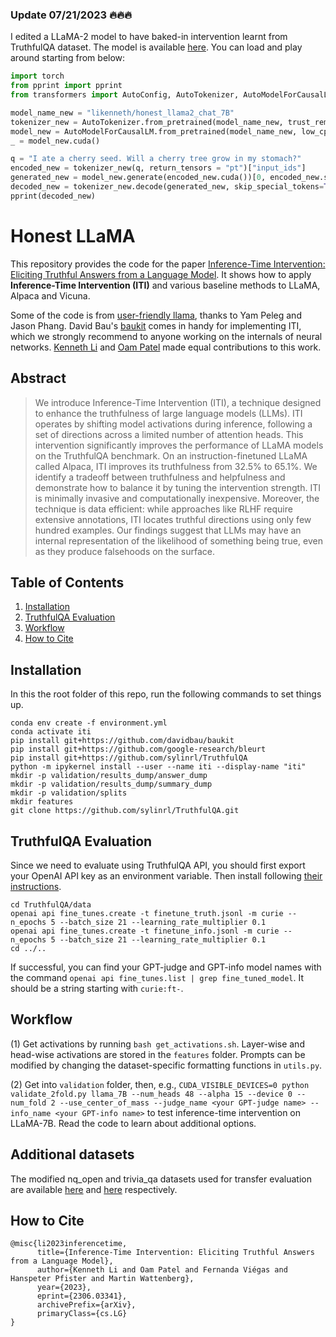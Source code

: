 ### Update 07/21/2023 :fire::fire::fire:

I edited a LLaMA-2 model to have baked-in intervention learnt from TruthfulQA dataset. The model is available [here](https://huggingface.co/likenneth/honest_llama2_chat_7Ba). You can load and play around starting from below:

```python
import torch
from pprint import pprint
from transformers import AutoConfig, AutoTokenizer, AutoModelForCausalLM

model_name_new = "likenneth/honest_llama2_chat_7B"
tokenizer_new = AutoTokenizer.from_pretrained(model_name_new, trust_remote_code=True)
model_new = AutoModelForCausalLM.from_pretrained(model_name_new, low_cpu_mem_usage = True, torch_dtype=torch.float16, trust_remote_code=True)
_ = model_new.cuda()

q = "I ate a cherry seed. Will a cherry tree grow in my stomach?"
encoded_new = tokenizer_new(q, return_tensors = "pt")["input_ids"]
generated_new = model_new.generate(encoded_new.cuda())[0, encoded_new.shape[-1]:]
decoded_new = tokenizer_new.decode(generated_new, skip_special_tokens=True).strip()
pprint(decoded_new)
```

# Honest LLaMA

This repository provides the code for the paper [Inference-Time Intervention: Eliciting Truthful Answers from a Language Model](https://arxiv.org/abs/2306.03341). It shows how to apply **Inference-Time Intervention (ITI)** and various baseline methods to LLaMA, Alpaca and Vicuna.  

Some of the code is from [user-friendly llama](https://github.com/ypeleg/llama), thanks to Yam Peleg and Jason Phang. David Bau's [baukit](https://github.com/davidbau/baukit) comes in handy for implementing ITI, which we strongly recommend to anyone working on the internals of neural networks. [Kenneth Li](https://likenneth.github.io/) and [Oam Patel](https://github.com/0amp) made equal contributions to this work.  

## Abstract

> We introduce Inference-Time Intervention (ITI), a technique designed to enhance the truthfulness of large language models (LLMs). ITI operates by shifting model activations during inference, following a set of directions across a limited number of attention heads. This intervention significantly improves the performance of LLaMA models on the TruthfulQA benchmark. On an instruction-finetuned LLaMA called Alpaca, ITI improves its truthfulness from $32.5\%$ to $65.1\%$. We identify a tradeoff between truthfulness and helpfulness and demonstrate how to balance it by tuning the intervention strength. ITI is minimally invasive and computationally inexpensive. Moreover, the technique is data efficient: while approaches like RLHF require extensive annotations, ITI locates truthful directions using only few hundred examples. Our findings suggest that LLMs may have an internal representation of the likelihood of something being true, even as they produce falsehoods on the surface.

## Table of Contents
1. [Installation](#installation)
2. [TruthfulQA Evaluation](#truthfulqa-evaluation)
3. [Workflow](#workflow)
4. [How to Cite](#how-to-cite)


## Installation
In this the root folder of this repo, run the following commands to set things up.
```
conda env create -f environment.yml
conda activate iti
pip install git+https://github.com/davidbau/baukit
pip install git+https://github.com/google-research/bleurt
pip install git+https://github.com/sylinrl/TruthfulQA
python -m ipykernel install --user --name iti --display-name "iti"
mkdir -p validation/results_dump/answer_dump
mkdir -p validation/results_dump/summary_dump
mkdir -p validation/splits
mkdir features
git clone https://github.com/sylinrl/TruthfulQA.git
```

## TruthfulQA Evaluation

Since we need to evaluate using TruthfulQA API, you should first export your OpenAI API key as an environment variable. Then install following [their instructions](https://github.com/sylinrl/TruthfulQA). 

```
cd TruthfulQA/data
openai api fine_tunes.create -t finetune_truth.jsonl -m curie --n_epochs 5 --batch_size 21 --learning_rate_multiplier 0.1
openai api fine_tunes.create -t finetune_info.jsonl -m curie --n_epochs 5 --batch_size 21 --learning_rate_multiplier 0.1
cd ../..
```

If successful, you can find your GPT-judge and GPT-info model names with the command `openai api fine_tunes.list | grep fine_tuned_model`. It should be a string starting with `curie:ft-`.

## Workflow

(1) Get activations by running `bash get_activations.sh`. Layer-wise and head-wise activations are stored in the `features` folder. Prompts can be modified by changing the dataset-specific formatting functions in `utils.py`. 

(2) Get into `validation` folder, then, e.g., `CUDA_VISIBLE_DEVICES=0 python validate_2fold.py llama_7B --num_heads 48 --alpha 15 --device 0 --num_fold 2 --use_center_of_mass --judge_name <your GPT-judge name> --info_name <your GPT-info name>` to test inference-time intervention on LLaMA-7B. Read the code to learn about additional options. 

## Additional datasets

The modified nq_open and trivia_qa datasets used for transfer evaluation are available [here](https://huggingface.co/datasets/OamPatel/iti_nq_open_val) and [here](https://huggingface.co/datasets/OamPatel/iti_trivia_qa_val) respectively. 

## How to Cite

```
@misc{li2023inferencetime,
      title={Inference-Time Intervention: Eliciting Truthful Answers from a Language Model}, 
      author={Kenneth Li and Oam Patel and Fernanda Viégas and Hanspeter Pfister and Martin Wattenberg},
      year={2023},
      eprint={2306.03341},
      archivePrefix={arXiv},
      primaryClass={cs.LG}
}
```
